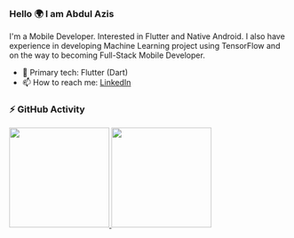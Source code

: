 ### Hello 🌍 I am Abdul Azis

I'm a Mobile Developer. Interested in Flutter and Native Android. I also have experience in developing Machine Learning project using TensorFlow and on the way to becoming Full-Stack Mobile Developer.
</br>

- 🎯 Primary tech: Flutter (Dart)
- 📫 How to reach me: [LinkedIn](https://www.linkedin.com/in/zisz)

### ⚡ GitHub Activity
<p align="left">
<a href="https://github.com/ziszz">
  <img height="180em" src="https://github-readme-stats-eight-theta.vercel.app/api?username=ziss11&show_icons=true&theme=algolia&include_all_commits=true"/>
  <img height="180em" src="https://github-readme-stats-eight-theta.vercel.app/api/top-langs/?username=ziss11&layout=compact&langs_count=12&hide=jupyter%20notebook,makefile,cmake&theme=algolia"/>
</a>
</p>
